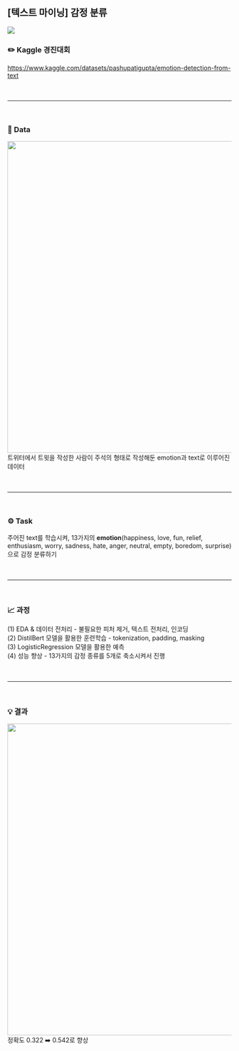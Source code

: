 ## [텍스트 마이닝] 감정 분류 
<img src="https://github.com/user-attachments/assets/854a2d45-4a1b-49b3-9f2e-f93bc2de34de">
<br>

### ✏️ Kaggle 경진대회
https://www.kaggle.com/datasets/pashupatigupta/emotion-detection-from-text
<br><br><br>

<hr>
<br>

### 📂 Data 
<img src="https://github.com/user-attachments/assets/880d1477-9831-47f0-bdbb-47d2415e5515" width=700><br>
트위터에서 트윗을 작성한 사람이 주석의 형태로 작성해둔 emotion과 text로 이루어진 데이터
<br><br><br>

<hr>
<br>

### ⚙️ Task 
주어진 text를 학습시켜, 13가지의 **emotion**(happiness, love, fun, relief, enthusiasm, worry, sadness, hate, anger, neutral, empty, boredom, surprise)으로 감정 분류하기 
<br><br><br>

<hr>
<br>

### 📈 과정 
(1) EDA & 데이터 전처리 - 불필요한 피처 제거, 텍스트 전처리, 인코딩<br>
(2) DistilBert 모델을 활용한 훈련학습 - tokenization, padding, masking <br>
(3) LogisticRegression 모델을 활용한 예측 <br>
(4) 성능 향상 - 13가지의 감정 종류를 5개로 축소시켜서 진행 
<br><br><br>

<hr>
<br>

### 💡 결과 
<img src="https://github.com/user-attachments/assets/e5a28480-8017-48de-8591-f3e37d88ab64" width=700><br>
정확도 0.322 ➡️ 0.542로 향상 
